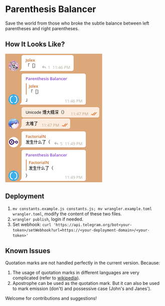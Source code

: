 # Parenthesis Balancer

Save the world from those who broke the subtle balance between left parentheses and right parentheses.

## How It Looks Like?

![Usage example](assets/example.png)

## Deployment

1. `mv constants.example.js constants.js; mv wrangler.example.toml wrangler.toml`, modify the content of these two files. 
2. `wrangler publish`, login if needed. 
3. Set webhook: `curl 'https://api.telegram.org/bot<your-token>/setWebhook?url=https://<your-deployment-domain>/<your-token>'`

## Known Issues

Quotation marks are not handled perfectly in the current version. Because:

1. The usage of quotation marks in different languages are very complicated (refer to [wikipedia](https://en.wikipedia.org/wiki/Quotation_mark)). 
2. Apostrophe can be used as the quotation mark. But it can also be used to mark emission (don't) and possessive case (John's and Janes'). 

Welcome for contributions and suggestions!
